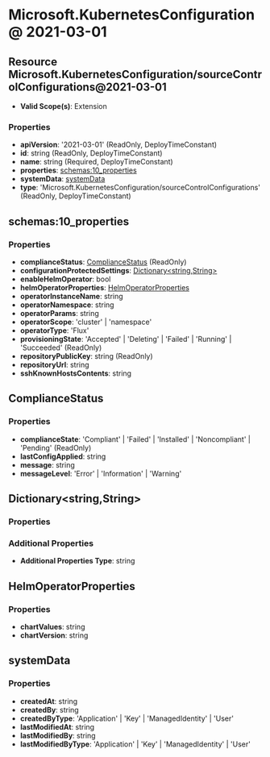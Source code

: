 # Microsoft.KubernetesConfiguration @ 2021-03-01

## Resource Microsoft.KubernetesConfiguration/sourceControlConfigurations@2021-03-01
* **Valid Scope(s)**: Extension
### Properties
* **apiVersion**: '2021-03-01' (ReadOnly, DeployTimeConstant)
* **id**: string (ReadOnly, DeployTimeConstant)
* **name**: string (Required, DeployTimeConstant)
* **properties**: [schemas:10_properties](#schemas10properties)
* **systemData**: [systemData](#systemdata)
* **type**: 'Microsoft.KubernetesConfiguration/sourceControlConfigurations' (ReadOnly, DeployTimeConstant)

## schemas:10_properties
### Properties
* **complianceStatus**: [ComplianceStatus](#compliancestatus) (ReadOnly)
* **configurationProtectedSettings**: [Dictionary<string,String>](#dictionarystringstring)
* **enableHelmOperator**: bool
* **helmOperatorProperties**: [HelmOperatorProperties](#helmoperatorproperties)
* **operatorInstanceName**: string
* **operatorNamespace**: string
* **operatorParams**: string
* **operatorScope**: 'cluster' | 'namespace'
* **operatorType**: 'Flux'
* **provisioningState**: 'Accepted' | 'Deleting' | 'Failed' | 'Running' | 'Succeeded' (ReadOnly)
* **repositoryPublicKey**: string (ReadOnly)
* **repositoryUrl**: string
* **sshKnownHostsContents**: string

## ComplianceStatus
### Properties
* **complianceState**: 'Compliant' | 'Failed' | 'Installed' | 'Noncompliant' | 'Pending' (ReadOnly)
* **lastConfigApplied**: string
* **message**: string
* **messageLevel**: 'Error' | 'Information' | 'Warning'

## Dictionary<string,String>
### Properties
### Additional Properties
* **Additional Properties Type**: string

## HelmOperatorProperties
### Properties
* **chartValues**: string
* **chartVersion**: string

## systemData
### Properties
* **createdAt**: string
* **createdBy**: string
* **createdByType**: 'Application' | 'Key' | 'ManagedIdentity' | 'User'
* **lastModifiedAt**: string
* **lastModifiedBy**: string
* **lastModifiedByType**: 'Application' | 'Key' | 'ManagedIdentity' | 'User'

